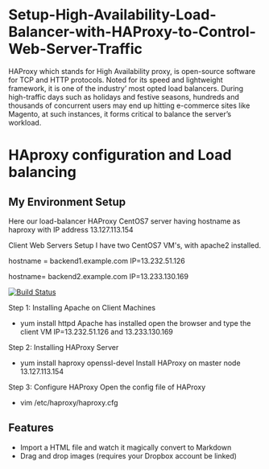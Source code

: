 # Setup-High-Availability-Load-Balancer-with-HAProxy-to-Control-Web-Server-Traffic
HAProxy which stands for High Availability proxy, is open-source software for TCP and HTTP protocols. Noted for its speed and lightweight framework, it is one of the industry’ most opted load balancers. During high-traffic days such as holidays and festive seasons, hundreds and thousands of concurrent users may end up hitting e-commerce sites like Magento, at such instances, it forms critical to balance the server’s workload. 

# HAproxy configuration and Load balancing
## My Environment Setup
Here our load-balancer HAProxy CentOS7 server having hostname as haproxy with IP address 13.127.113.154

Client Web Servers Setup
I have two CentOS7 VM's, with apache2 installed.

hostname = backend1.example.com IP=13.232.51.126

hostname= backend2.example.com IP=13.233.130.169

[![Build Status](https://travis-ci.org/joemccann/dillinger.svg?branch=master)](https://travis-ci.org/joemccann/dillinger)

Step 1: Installing Apache on Client Machines

- yum install httpd
Apache has installed open the browser and type the client VM IP=13.232.51.126 and 13.233.130.169

Step 2: Installing HAProxy Server
- yum install haproxy openssl-devel
Install HAProxy on master node 13.127.113.154

Step 3: Configure HAProxy
Open the config file of HAProxy
- vim /etc/haproxy/haproxy.cfg

## Features

- Import a HTML file and watch it magically convert to Markdown
- Drag and drop images (requires your Dropbox account be linked)
